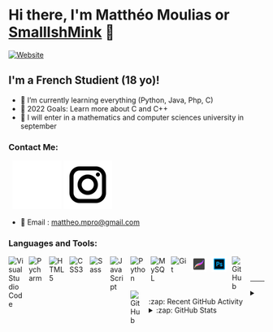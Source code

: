 # Hi there, I'm Matthéo Moulias or [SmallIshMink][website] 👋 

[![Website](https://img.shields.io/website?style=flat-square&up_message=SmallIshMinkDev&url=http%3A%2F%2Fsmallishminkdev.alwaysdata.net)](smallishminkdev.alwaysdata.net)


## I'm a French Studient (18 yo)!

- 🌱 I’m currently learning everything (Python, Java, Php, C)
- 🥅 2022 Goals: Learn more about C and C++
- 🏫 I will enter in a mathematics and computer sciences university in september

### Contact Me:
&nbsp;
[![website](./img/instagram_white.svg)](https://www.instagram.com/mattheodjo#gh-dark-mode-only)
[![website](./img/instagram_black.svg)](https://www.instagram.com/mattheodjo#gh-light-mode-only)

- 📧 Email : [mattheo.mpro@gmail.com](mailto:mattheo.mpro@gmail.com)

### Languages and Tools:

<img align="left" alt="Visual Studio Code" width="30px" src="https://cdn.jsdelivr.net/gh/devicons/devicon/icons/vscode/vscode-original.svg" style="padding-right:10px;" />
<img align="left" alt="Pycharm" width="30px" src="https://upload.wikimedia.org/wikipedia/commons/1/1d/PyCharm_Icon.svg" style="padding-right:10px;" />
<img align="left" alt="HTML5" width="30px" src="https://cdn.jsdelivr.net/gh/devicons/devicon/icons/html5/html5-original.svg" style="padding-right:10px;" />
<img align="left" alt="CSS3" width="30px" src="https://cdn.jsdelivr.net/gh/devicons/devicon/icons/css3/css3-original.svg" style="padding-right:10px;" />
<img align="left" alt="Sass" width="30px" src="https://cdn.jsdelivr.net/gh/devicons/devicon/icons/sass/sass-original.svg" style="padding-right:10px;" />
<img align="left" alt="JavaScript" width="30px" src="https://cdn.jsdelivr.net/gh/devicons/devicon/icons/javascript/javascript-original.svg" style="padding-right:10px;" />
<img align="left" alt="Python" width="30px" src="https://cdn.jsdelivr.net/gh/devicons/devicon/icons/python/python-original.svg" style="padding-right:10px;" />
<img align="left" alt="MySQL" width="30px" src="https://cdn.jsdelivr.net/gh/devicons/devicon/icons/mysql/mysql-original.svg" style="padding-right:10px;" />
<img align="left" alt="Git" width="30px" src="https://cdn.jsdelivr.net/gh/devicons/devicon/icons/git/git-original.svg" style="padding-right:10px;" />
<img align="left" alt="Procreate" width="30px" src="./img/procreate.svg" style="padding-right:10px;" />
<img align="left" alt="Photoshop" width="30px" src="./img/photoshop.svg" style="padding-right:10px;" />

[<img align="left" alt="GitHub" width="26px" src="https://user-images.githubusercontent.com/3369400/139447912-e0f43f33-6d9f-45f8-be46-2df5bbc91289.png" style="padding-right:10px;" />](https://www.youtube.com/playlist?list=PLkwxH9e_vrAJ0WbEsFA9W3I1W-g_BTsbt#gh-dark-mode-only)
[<img align="left" alt="GitHub" width="26px" src="https://user-images.githubusercontent.com/3369400/139448065-39a229ba-4b06-434b-bc67-616e2ed80c8f.png" style="padding-right:10px;" />](https://www.youtube.com/playlist?list=PLkwxH9e_vrAJ0WbEsFA9W3I1W-g_BTsbt#gh-light-mode-only)

<br />
<br />

---

<details>
  <summary>:zap: Recent GitHub Activity</summary>

</details>

<details>
  <summary>:zap: GitHub Stats</summary>

  <img align="left" alt="SmallIshMink's GitHub Stats" src="https://github-readme-stats.vercel.app/api?username=SmallishMink34&show_icons=true&theme=dark" />
  [![Top Langs](https://github-readme-stats.vercel.app/api/top-langs/?username=SmallishMink34&layout=compact)]
</details>

[website]: http://SmallIshMinkDev.alwaysdata.net
[instagram]: https://www.instagram.com/mattheodjo
